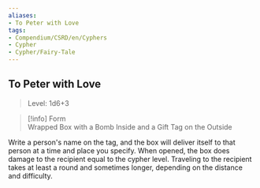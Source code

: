 ```yaml
---
aliases:
- To Peter with Love
tags:
- Compendium/CSRD/en/Cyphers
- Cypher
- Cypher/Fairy-Tale
---
```


  
## To Peter with Love  
>Level: 1d6+3  
  
>[!info] Form  
>Wrapped Box with a Bomb Inside and a Gift Tag on the Outside
  
Write a person's name on the tag, and the box will deliver itself to that person at a time and place you specify. When opened, the box does damage to the recipient equal to the cypher level. Traveling to the recipient takes at least a round and sometimes longer, depending on the distance and difficulty.